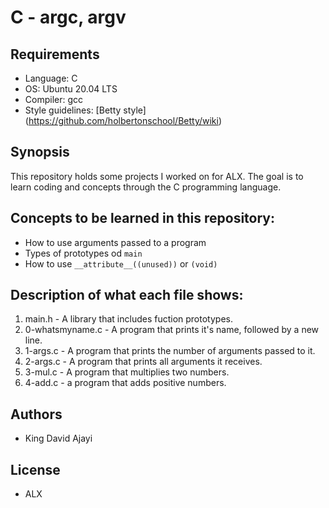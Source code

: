 # C - argc, argv

## Requirements
* Language: C
* OS: Ubuntu 20.04 LTS
* Compiler: gcc
* Style guidelines: [Betty style] (https://github.com/holbertonschool/Betty/wiki)

## Synopsis
This repository holds some projects I worked on for ALX. The goal is to learn coding and concepts through the C programming language.

## Concepts to be learned in this repository:
* How to use arguments passed to a program
* Types of prototypes od `main`
* How to use `__attribute__((unused))` or `(void)`

## Description of what each file shows:
1. main.h - A library that includes fuction prototypes.
2. 0-whatsmyname.c - A program that prints it's name, followed by a new line.
3. 1-args.c - A program that prints the number of arguments passed to it.
4. 2-args.c - A program that prints all arguments it receives.
5. 3-mul.c - A program that multiplies two numbers.
6. 4-add.c - a program that adds positive numbers.

## Authors
* King David Ajayi

## License
* ALX